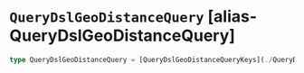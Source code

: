 # `QueryDslGeoDistanceQuery` [alias-QueryDslGeoDistanceQuery]
```typescript
type QueryDslGeoDistanceQuery = [QueryDslGeoDistanceQueryKeys](./QueryDslGeoDistanceQueryKeys.md) & { [property: string]: [GeoLocation](./GeoLocation.md) | [Distance](./Distance.md) | [GeoDistanceType](./GeoDistanceType.md) | [QueryDslGeoValidationMethod](./QueryDslGeoValidationMethod.md) | boolean | [float](./float.md) | string;};
```
